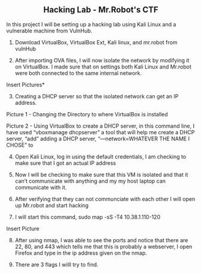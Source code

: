 <div align="center">
  <h2><b>Hacking Lab - Mr.Robot's CTF</b></h2>
</div>

In this project I will be setting up a hacking lab using Kali Linux and a vulnerable machine from VulnHub.

1) Download VirtualBox, VirtualBox Ext, Kali linux, and mr.robot from vulnHub

2) After importing OVA files, I will now isolate the network by modifying it on VirtualBox. I made sure that on settings both Kali Linux and Mr.robot were both connected to the same internal network.

Insert Pictures*

3) Creating a DHCP server so that the isolated network can get an IP address.

Picture 1 - Changing the Directory to where VirtualBox is installed

Picture 2 - Using VirtualBox to create a DHCP server, in this command line, I have used “vboxmanage dhcpserver” a tool that will help me create a DHCP server,  “add” adding a DHCP server, “—network=WHATEVER THE NAME I CHOSE” to 

4) Open Kali Linux, log in using the default credentials, I am checking to make sure that I got an actual IP address

5) Now I will be checking to make sure that this VM is isolated and that it can’t communicate with anything and my my host laptop can communicate with it.

6) After verifying that they can not communciate with each other I will open up Mr.robot and start hacking

7) I will start this command, sudo map -sS -T4 10.38.1.110-120

Insert Picture

8) After using nmap, I was able to see the ports and notice that there are 22, 80, and 443 which tells me that this is probably a webserver, I open Firefox and type in the ip address given on the nmap.

9) There are 3 flags I willl try to find.
